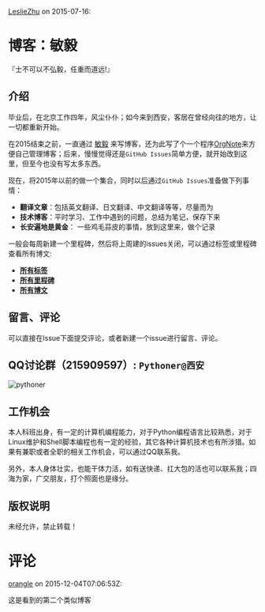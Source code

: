 [LeslieZhu](https://github.com/LeslieZhu) on 2015-07-16:


# 博客：敏毅

『士不可以不弘毅，任重而道远!』


## 介绍

毕业后，在北京工作四年，风尘仆仆；如今来到西安，客居在曾经向往的地方，让一切都重新开始。

在2015结束之前，一直通过 [敏毅](http://lesliezhu.github.com/) 来写博客，还为此写了个一个程序[OrgNote](https://github.com/LeslieZhu/OrgNote)来方便自己管理博客；后来，慢慢觉得还是`GitHub Issues`简单方便，就开始改到这里，但至今也没有写太多东西。

现在，将2015年以前的做一个集合，同时以后通过`GitHub Issues`准备做下列事情：

- **翻译文章**：包括英文翻译、日文翻译、中文翻译等等，尽量而为
- **技术博客**：平时学习、工作中遇到的问题，总结为笔记，保存下来
- **长安遍地是黄金**： 一些鸡毛蒜皮的事情，放到这里来，做个记录


一般会每周新建一个里程碑，然后将上周建的issues关闭，可以通过标签或里程碑查看所有博文:

- **[所有标签](https://github.com/LeslieZhu/MinYi/labels)**
- **[所有里程碑](https://github.com/LeslieZhu/MinYi/milestones)**
- **[所有博文](https://github.com/LeslieZhu/MinYi/issues?q=is:issue)**

## 留言、评论

可以直接在Issue下面提交评论，或者新建一个issue进行留言、评论。

## QQ讨论群（215909597）: `Pythoner@西安`  

![pythoner](https://cloud.githubusercontent.com/assets/2840435/11452481/ceac1704-9623-11e5-9cd8-f5edb5747812.png)


## 工作机会

本人科班出身，有一定的计算机编程能力，对于Python编程语言比较熟悉，对于Linux维护和Shell脚本编程也有一定的经验，其它各种计算机技术也有所涉猎。如果有兼职或者全职的相关工作机会，可以通过QQ联系我。

另外，本人身体壮实，也能干体力活，如有送快递、扛大包的活也可以联系我；四海为家，广交朋友，打个照面也是缘分。

## 版权说明

未经允许，禁止转载！


# 评论


[orangle](https://github.com/orangle) on 2015-12-04T07:06:53Z:

 这是看到的第二个类似博客 

